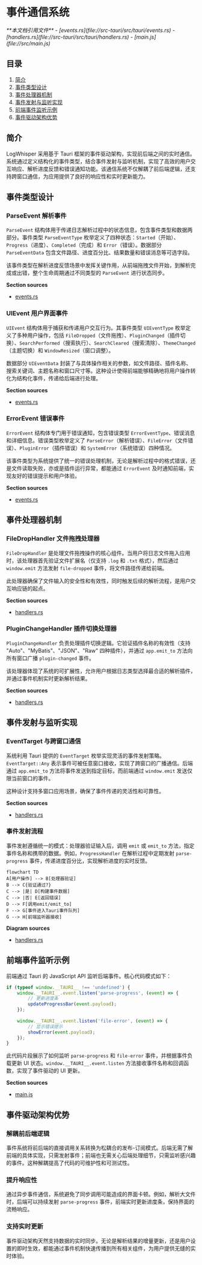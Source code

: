 # 事件通信系统

<cite>
**本文档引用文件**  
- [events.rs](file://src-tauri/src/tauri/events.rs)
- [handlers.rs](file://src-tauri/src/tauri/handlers.rs)
- [main.js](file://src/main.js)
</cite>

## 目录
1. [简介](#简介)
2. [事件类型设计](#事件类型设计)
3. [事件处理器机制](#事件处理器机制)
4. [事件发射与监听实现](#事件发射与监听实现)
5. [前端事件监听示例](#前端事件监听示例)
6. [事件驱动架构优势](#事件驱动架构优势)

## 简介
LogWhisper 采用基于 Tauri 框架的事件驱动架构，实现前后端之间的实时通信。系统通过定义结构化的事件类型，结合事件发射与监听机制，实现了高效的用户交互响应、解析进度反馈和错误通知功能。该通信系统不仅解耦了前后端逻辑，还支持跨窗口通信，为应用提供了良好的响应性和实时更新能力。

## 事件类型设计

### ParseEvent 解析事件
`ParseEvent` 结构体用于传递日志解析过程中的状态信息，包含事件类型和数据两部分。事件类型 `ParseEventType` 枚举定义了四种状态：`Started`（开始）、`Progress`（进度）、`Completed`（完成）和 `Error`（错误）。数据部分 `ParseEventData` 包含文件路径、进度百分比、结果数量和错误消息等可选字段。

该事件类型在解析进度反馈场景中发挥关键作用，从前端拖拽文件开始，到解析完成或出错，整个生命周期通过不同类型的 `ParseEvent` 进行状态同步。

**Section sources**
- [events.rs](file://src-tauri/src/tauri/events.rs#L2-L25)

### UIEvent 用户界面事件
`UIEvent` 结构体用于捕获和传递用户交互行为。其事件类型 `UIEventType` 枚举定义了多种用户操作，包括 `FileDropped`（文件拖拽）、`PluginChanged`（插件切换）、`SearchPerformed`（搜索执行）、`SearchCleared`（搜索清除）、`ThemeChanged`（主题切换）和 `WindowResized`（窗口调整）。

数据部分 `UIEventData` 封装了与具体操作相关的参数，如文件路径、插件名称、搜索关键词、主题名称和窗口尺寸等。这种设计使得前端能够精确地将用户操作转化为结构化事件，传递给后端进行处理。

**Section sources**
- [events.rs](file://src-tauri/src/tauri/events.rs#L81-L107)

### ErrorEvent 错误事件
`ErrorEvent` 结构体专门用于错误通知，包含错误类型 `ErrorEventType`、错误消息和详细信息。错误类型枚举定义了 `ParseError`（解析错误）、`FileError`（文件错误）、`PluginError`（插件错误）和 `SystemError`（系统错误）四种情况。

该事件类型为系统提供了统一的错误处理机制，无论是解析过程中的格式错误，还是文件读取失败，亦或是插件运行异常，都能通过 `ErrorEvent` 及时通知前端，实现友好的错误提示和用户体验。

**Section sources**
- [events.rs](file://src-tauri/src/tauri/events.rs#L202-L217)

## 事件处理器机制

### FileDropHandler 文件拖拽处理器
`FileDropHandler` 是处理文件拖拽操作的核心组件。当用户将日志文件拖入应用时，该处理器首先验证文件扩展名（仅支持 `.log` 和 `.txt` 格式），然后通过 `window.emit` 方法发射 `file-dropped` 事件，将文件路径传递给前端。

此处理器确保了文件输入的安全性和有效性，同时触发后续的解析流程，是用户交互响应链的起点。

**Section sources**
- [handlers.rs](file://src-tauri/src/tauri/handlers.rs#L3-L4)

### PluginChangeHandler 插件切换处理器
`PluginChangeHandler` 负责处理插件切换逻辑。它验证插件名称的有效性（支持 "Auto"、"MyBatis"、"JSON"、"Raw" 四种插件），并通过 `app.emit_to` 方法向所有窗口广播 `plugin-changed` 事件。

该处理器体现了系统的可扩展性，允许用户根据日志类型选择最合适的解析插件，并通过事件机制实时更新解析结果。

**Section sources**
- [handlers.rs](file://src-tauri/src/tauri/handlers.rs#L44-L45)

## 事件发射与监听实现

### EventTarget 与跨窗口通信
系统利用 Tauri 提供的 `EventTarget` 枚举实现灵活的事件发射策略。`EventTarget::Any` 表示事件可被任意窗口接收，实现了跨窗口的广播通信。后端通过 `app.emit_to` 方法将事件发送到指定目标，而前端通过 `window.emit` 发送仅限当前窗口的事件。

这种设计支持多窗口应用场景，确保了事件传递的灵活性和可靠性。

**Section sources**
- [handlers.rs](file://src-tauri/src/tauri/handlers.rs#L46-L55)

### 事件发射流程
事件发射遵循统一的模式：处理器验证输入后，调用 `emit` 或 `emit_to` 方法，指定事件名称和携带的数据。例如，`ProgressHandler` 在解析过程中定期发射 `parse-progress` 事件，传递进度百分比，实现解析进度的实时反馈。

```mermaid
flowchart TD
A[用户操作] --> B[处理器验证]
B --> C{验证通过?}
C --> |是| D[构建事件数据]
C --> |否| E[返回错误]
D --> F[调用emit/emit_to]
F --> G[事件进入Tauri事件队列]
G --> H[前端监听器接收]
```

**Diagram sources**
- [handlers.rs](file://src-tauri/src/tauri/handlers.rs#L100-L117)

## 前端事件监听示例
前端通过 Tauri 的 JavaScript API 监听后端事件。核心代码模式如下：

```javascript
if (typeof window.__TAURI__ !== 'undefined') {
    window.__TAURI__.event.listen('parse-progress', (event) => {
        // 更新进度条
        updateProgressBar(event.payload);
    });
    
    window.__TAURI__.event.listen('file-error', (event) => {
        // 显示错误提示
        showError(event.payload);
    });
}
```

此代码片段展示了如何监听 `parse-progress` 和 `file-error` 事件，并根据事件负载更新 UI 状态。`window.__TAURI__.event.listen` 方法接收事件名称和回调函数，实现了事件驱动的 UI 更新。

**Section sources**
- [main.js](file://src/main.js#L81-L82)

## 事件驱动架构优势

### 解耦前后端逻辑
事件系统将前后端的直接调用关系转换为松耦合的发布-订阅模式。后端无需了解前端的具体实现，只需发射事件；前端也无需关心后端处理细节，只需监听感兴趣的事件。这种解耦提高了代码的可维护性和可测试性。

### 提升响应性
通过异步事件通信，系统避免了同步调用可能造成的界面卡顿。例如，解析大文件时，后端可以持续发射 `parse-progress` 事件，前端实时更新进度条，保持界面的流畅响应。

### 支持实时更新
事件驱动架构天然支持数据的实时同步。无论是解析结果的增量更新，还是用户设置的即时生效，都能通过事件机制快速传播到所有相关组件，为用户提供无缝的实时体验。